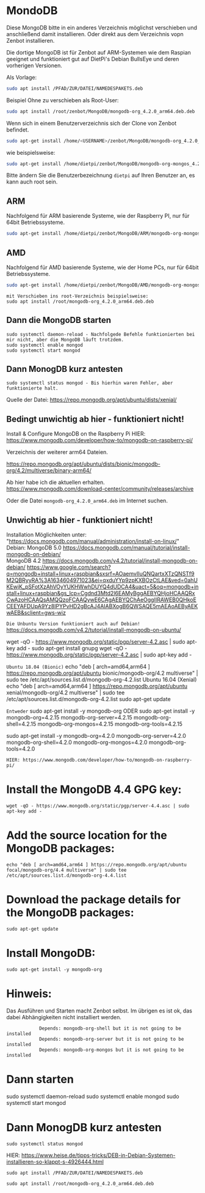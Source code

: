 # MondoDB

Diese MongoDB bitte in ein anderes Verzeichnis möglichst verschieben und anschließend damit installieren. 
Oder direkt aus dem Verzeichnis vopn Zenbot installieren. 

Die dortige MongoDB ist für Zenbot auf ARM-Systemen wie dem Raspian geeignet und funktioniert gut auf DietPi's Debian BullsEye und deren vorherigen Versionen. 

Als Vorlage:
```bash
sudo apt install /PFAD/ZUR/DATEI/NAMEDESPAKETS.deb
```

Beispiel Ohne zu verschieben als Root-User:
```bash
sudo apt install /root/zenbot/MongoDB/mongodb-org_4.2.0_arm64.deb.deb
```

Wenn sich in einem Benutzerverzeichnis sich der Clone von Zenbot befindet.
```bash
sudo apt-get install /home/<USERNAME>/zenbot/MongoDB/mongodb-org_4.2.0_arm64.deb
```

wie beispielsweise: 
```bash
sudo apt-get install /home/dietpi/zenbot/MongoDB/mongodb-org-mongos_4.2.0_arm64.deb
```

Bitte ändern Sie die Benutzerbezeichnung `dietpi` auf Ihren Benutzer an, es kann auch root sein. 

## ARM

Nachfolgend für ARM basierende Systeme, wie der Raspberry PI, nur für 64bit Betriebssysteme.

```bash
sudo apt-get install /home/dietpi/zenbot/MongoDB/ARM/mongodb-org-mongos_5.0.4_arm64.deb && sudo apt-get install /home/dietpi/zenbot/MongoDB/ARM/mongodb-org-server_5.0.4_arm64.deb && sudo apt-get install /home/dietpi/zenbot/MongoDB/ARM/mongodb-org-shell_5.0.4_amd64.deb
```
## AMD

Nachfolgend für AMD basierende Systeme, wie der Home PCs, nur für 64bit Betriebssysteme.
```bash
sudo apt-get install /home/dietpi/zenbot/MongoDB/AMD/mongodb-org-mongos_5.0.4_amd64.deb && sudo apt-get install /home/dietpi/zenbot/MongoDB/AMD/mongodb-org-server_5.0.4_amd64.deb && sudo apt-get install /home/dietpi/zenbot/MongoDB/AMD/mongodb-org-shell_5.0.4_amd64.deb
```

```
mit Verschieben ins root-Verzeichnis beispielsweise:
sudo apt install /root/mongodb-org_4.2.0_arm64.deb.deb
```

## Dann die MongoDB starten

```
sudo systemctl daemon-reload - Nachfolgede Befehle funktionierten bei mir nicht, aber die MongoDB läuft trotzdem.
sudo systemctl enable mongod
sudo systemctl start mongod
```

## Dann MonogDB kurz antesten

```
sudo systemctl status mongod - Bis hierhin waren Fehler, aber funktionierte halt.
```

Quelle der Datei: https://repo.mongodb.org/apt/ubuntu/dists/xenial/








## Bedingt unwichtig ab hier - funktioniert nicht!

Install & Configure MongoDB on the Raspberry Pi
HIER: https://www.mongodb.com/developer/how-to/mongodb-on-raspberry-pi/

Verzeichnis der weiterer arm64 Dateien.

https://repo.mongodb.org/apt/ubuntu/dists/bionic/mongodb-org/4.2/multiverse/binary-arm64/

Ab hier habe ich die aktuellen erhalten.
https://www.mongodb.com/download-center/community/releases/archive


Oder die Datei `mongodb-org_4.2.0_arm64.deb` im Internet suchen.



## Unwichtig ab hier - funktioniert nicht!
Installation Möglichkeiten unter: "https://docs.mongodb.com/manual/administration/install-on-linux/"
Debian: MongoDB 5.0 https://docs.mongodb.com/manual/tutorial/install-mongodb-on-debian/  
MongoDB 4.2 https://docs.mongodb.com/v4.2/tutorial/install-mongodb-on-debian/
https://www.google.com/search?q=mongodb+install+linux+raspbian&sxsrf=AOaemvIIuQNQartxXTzQNSTf9M2QBRyyRA%3A1634604971023&ei=qxduYYp9zpKXBOzCtLAE&ved=0ahUKEwjK_pSFotXzAhVOyYUKHWwhDUYQ4dUDCA4&uact=5&oq=mongodb+install+linux+raspbian&gs_lcp=Cgdnd3Mtd2l6EAMyBggAEBYQHjoHCAAQRxCwAzoHCAAQsAMQQzoFCAAQywE6CAgAEBYQChAeOggIIRAWEB0QHkoECEEYAFDUpA9Yz8IPYPvHD2gBcAJ4AIABXogB6QWSAQE5mAEAoAEByAEKwAEB&sclient=gws-wiz

`Die Unbuntu Version funktioniert auch auf Debian!`
https://docs.mongodb.com/v4.2/tutorial/install-mongodb-on-ubuntu/

wget -qO - https://www.mongodb.org/static/pgp/server-4.2.asc | sudo apt-key add -
sudo apt-get install gnupg
wget -qO - https://www.mongodb.org/static/pgp/server-4.2.asc | sudo apt-key add -

`Ubuntu 18.04 (Bionic)`
echo "deb [ arch=amd64,arm64 ] https://repo.mongodb.org/apt/ubuntu bionic/mongodb-org/4.2 multiverse" | sudo tee /etc/apt/sources.list.d/mongodb-org-4.2.list
Ubuntu 16.04 (Xenial)
echo "deb [ arch=amd64,arm64 ] https://repo.mongodb.org/apt/ubuntu xenial/mongodb-org/4.2 multiverse" | sudo tee /etc/apt/sources.list.d/mongodb-org-4.2.list
sudo apt-get update

`Entweder`
sudo apt-get install -y mongodb-org
ODER
sudo apt-get install -y mongodb-org=4.2.15 mongodb-org-server=4.2.15 mongodb-org-shell=4.2.15 mongodb-org-mongos=4.2.15 mongodb-org-tools=4.2.15

sudo apt-get install -y mongodb-org=4.2.0 mongodb-org-server=4.2.0 mongodb-org-shell=4.2.0 mongodb-org-mongos=4.2.0 mongodb-org-tools=4.2.0


`HIER: https://www.mongodb.com/developer/how-to/mongodb-on-raspberry-pi/`
# Install the MongoDB 4.4 GPG key:
```
wget -qO - https://www.mongodb.org/static/pgp/server-4.4.asc | sudo apt-key add -
```
# Add the source location for the MongoDB packages:
```
echo "deb [ arch=amd64,arm64 ] https://repo.mongodb.org/apt/ubuntu focal/mongodb-org/4.4 multiverse" | sudo tee /etc/apt/sources.list.d/mongodb-org-4.4.list
```
# Download the package details for the MongoDB packages:
```
sudo apt-get update
```
# Install MongoDB:
```
sudo apt-get install -y mongodb-org
```
# Hinweis:
Das Ausführen und Starten macht Zenbot selbst. 
Im übrigen es ist ok, das dabei Abhängigkeiten nicht installiert werden.
```
			Depends: mongodb-org-shell but it is not going to be installed
            Depends: mongodb-org-server but it is not going to be installed
            Depends: mongodb-org-mongos but it is not going to be installed
```
# Dann starten
sudo systemctl daemon-reload
sudo systemctl enable mongod
sudo systemctl start mongod

# Dann MonogDB kurz antesten

```
sudo systemctl status mongod
```




HIER:
https://www.heise.de/tipps-tricks/DEB-in-Debian-Systemen-installieren-so-klappt-s-4926444.html


```
sudo apt install /PFAD/ZUR/DATEI/NAMEDESPAKETS.deb

sudo apt install /root/mongodb-org_4.2.0_arm64.deb.deb
```
